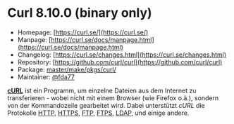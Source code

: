 # Curl 8.10.0 (binary only)
 - Homepage: [https://curl.se/](https://curl.se/)
 - Manpage: [https://curl.se/docs/manpage.html](https://curl.se/docs/manpage.html)
 - Changelog: [https://curl.se/changes.html](https://curl.se/changes.html)
 - Repository: [https://github.com/curl/curl](https://github.com/curl/curl)
 - Package: [master/make/pkgs/curl/](https://github.com/Freetz-NG/freetz-ng/tree/master/make/pkgs/curl/)
 - Maintainer: [@fda77](https://github.com/fda77)

**[cURL](http://curl.haxx.se/)** ist ein Programm,
um einzelne Dateien aus dem Internet zu transferieren - wobei nicht mit
einem Browser (wie Firefox o.ä.), sondern von der Kommandozeile
gearbeitet wird. Dabei unterstützt *cURL* die Protokolle
[HTTP](http://de.wikipedia.org/wiki/Hypertext_Transfer_Protocol),
[HTTPS](http://de.wikipedia.org/wiki/Hypertext_Transfer_Protocol_Secure),
[FTP](http://de.wikipedia.org/wiki/File_Transfer_Protocol),
[FTPS](http://de.wikipedia.org/wiki/FTP_%C3%BCber_SSL),
[LDAP](http://de.wikipedia.org/wiki/Lightweight_Directory_Access_Protocol),
und einige andere.

